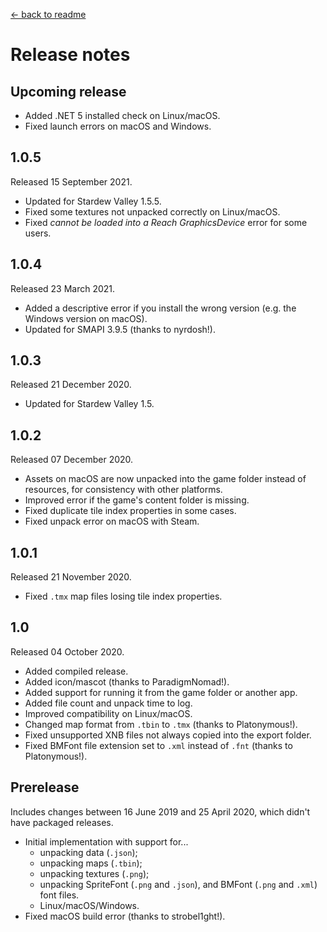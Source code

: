 [← back to readme](README.md)

# Release notes
## Upcoming release
* Added .NET 5 installed check on Linux/macOS.
* Fixed launch errors on macOS and Windows.

## 1.0.5
Released 15 September 2021.

* Updated for Stardew Valley 1.5.5.
* Fixed some textures not unpacked correctly on Linux/macOS.
* Fixed _cannot be loaded into a Reach GraphicsDevice_ error for some users.

## 1.0.4
Released 23 March 2021.

* Added a descriptive error if you install the wrong version (e.g. the Windows version on macOS).
* Updated for SMAPI 3.9.5 (thanks to nyrdosh!).

## 1.0.3
Released 21 December 2020.

* Updated for Stardew Valley 1.5.

## 1.0.2
Released 07 December 2020.

* Assets on macOS are now unpacked into the game folder instead of resources, for consistency with other platforms.
* Improved error if the game's content folder is missing.
* Fixed duplicate tile index properties in some cases.
* Fixed unpack error on macOS with Steam.

## 1.0.1
Released 21 November 2020.

* Fixed `.tmx` map files losing tile index properties.

## 1.0
Released 04 October 2020.

* Added compiled release.
* Added icon/mascot (thanks to ParadigmNomad!).
* Added support for running it from the game folder or another app.
* Added file count and unpack time to log.
* Improved compatibility on Linux/macOS.
* Changed map format from `.tbin` to `.tmx` (thanks to Platonymous!).
* Fixed unsupported XNB files not always copied into the export folder.
* Fixed BMFont file extension set to `.xml` instead of `.fnt` (thanks to Platonymous!).

## Prerelease
Includes changes between 16 June 2019 and 25 April 2020, which didn't have packaged releases.

* Initial implementation with support for...
  * unpacking data (`.json`);
  * unpacking maps (`.tbin`);
  * unpacking textures (`.png`);
  * unpacking SpriteFont (`.png` and `.json`), and BMFont (`.png` and `.xml`) font files.
  * Linux/macOS/Windows.
* Fixed macOS build error (thanks to strobel1ght!).
